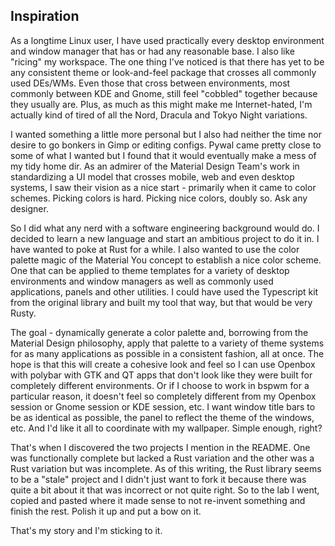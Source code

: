 ## Inspiration

As a longtime Linux user, I have used practically every desktop environment and window manager that has or had any reasonable base. I also like "ricing" my workspace. The one thing I've noticed is that there has yet to be any consistent theme or look-and-feel package that crosses all commonly used DEs/WMs. Even those that cross between environments, most commonly between KDE and Gnome, still feel "cobbled" together because they usually are. Plus, as much as this might make me Internet-hated, I'm actually kind of tired of all the Nord, Dracula and Tokyo Night variations.

I wanted something a little more personal but I also had neither the time nor desire to go bonkers in Gimp or editing configs. Pywal came pretty close to some of what I wanted but I found that it would eventually make a mess of my tidy home dir. As an admirer of the Material Design Team's work in standardizing a UI model that crosses mobile, web and even desktop systems, I saw their vision as a nice start - primarily when it came to color schemes. Picking colors is hard. Picking nice colors, doubly so. Ask any designer.

So I did what any nerd with a software engineering background would do. I decided to learn a new language and start an ambitious project to do it in. I have wanted to poke at Rust for a while. I also wanted to use the color palette magic of the Material You concept to establish a nice color scheme. One that can be applied to theme templates for a variety of desktop environments and window managers as well as commonly used applications, panels and other utilities. I could have used the Typescript kit from the original library and built my tool that way, but that would be very Rusty.

The goal - dynamically generate a color palette and, borrowing from the Material Design philosophy, apply that palette to a variety of theme systems for as many applications as possible in a consistent fashion, all at once. The hope is that this will create a cohesive look and feel so I can use Openbox with polybar with GTK and QT apps that don't look like they were built for completely different environments. Or if I choose to work in bspwm for a particular reason, it doesn't feel so completely different from my Openbox session or Gnome session or KDE session, etc. I want window title bars to be as identical as possible, the panel to reflect the theme of the windows, etc. And I'd like it all to coordinate with my wallpaper. Simple enough, right?

That's when I discovered the two projects I mention in the README. One was functionally complete but lacked a Rust variation and the other was a Rust variation but was incomplete. As of this writing, the Rust library seems to be a "stale" project and I didn't just want to fork it because there was quite a bit about it that was incorrect or not quite right. So to the lab I went, copied and pasted where it made sense to not re-invent something and finish the rest. Polish it up and put a bow on it.

That's my story and I'm sticking to it.
